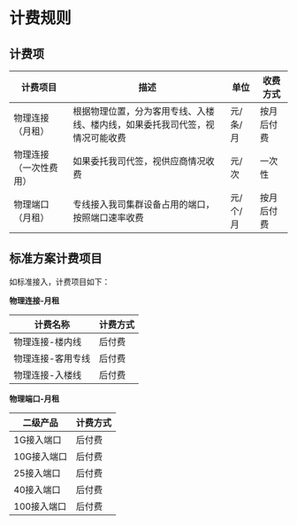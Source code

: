 # 计费规则

## 计费项

| 计费项目            | 描述                                                         | 单位     | 收费方式   |
| ------------------- | ------------------------------------------------------------ | -------- | ---------- |
| 物理连接（月租）       | 根据物理位置，分为客用专线、入楼线、楼内线，如果委托我司代签，视情况可能收费 | 元/条/月 | 按月后付费 |
| 物理连接（一次性费用） | 如果委托我司代签，视供应商情况收费                           | 元/次    | 一次性     |
| 物理端口（月租）           | 专线接入我司集群设备占用的端口，按照端口速率收费             | 元/个/月 | 按月后付费 |

## 标准方案计费项目

如标准接入，计费项目如下：

**物理连接-月租**

| 计费名称          | 计费方式 |
| ----------------- | -------- |
| 物理连接-楼内线   | 后付费   |
| 物理连接-客用专线 | 后付费   |
| 物理连接-入楼线   | 后付费   |

**物理端口-月租**

| 二级产品     | 计费方式    |
| ------------ | -------- |
| 1G接入端口   | 后付费 |
| 10G接入端口   | 后付费 |
| 25接入端口   | 后付费 |
| 40接入端口   | 后付费 |
| 100接入端口   | 后付费 |

